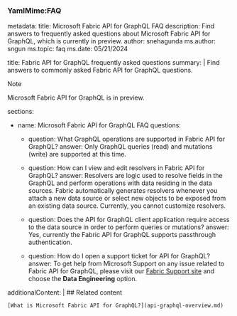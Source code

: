 ### YamlMime:FAQ
metadata:
  title: Microsoft Fabric API for GraphQL FAQ
  description: Find answers to frequently asked questions about Microsoft Fabric API for GraphQL, which is currently in preview.
  author: snehagunda
  ms.author: sngun
  ms.topic: faq
  ms.date: 05/21/2024

title: Fabric API for GraphQL frequently asked questions
summary: |
  Find answers to commonly asked Fabric API for GraphQL questions.

  > [!NOTE]
  > Microsoft Fabric API for GraphQL is in preview.

sections:
  - name: Microsoft Fabric API for GraphQL FAQ
    questions:
      - question: What GraphQL operations are supported in Fabric API for GraphQL?
        answer: Only GraphQL queries (read) and mutations (write) are supported at this time.

      - question: How can I view and edit resolvers in Fabric API for GraphQL?
        answer: Resolvers are logic used to resolve fields in the GraphQL and perform operations with data residing in the data sources. Fabric automatically generates resolvers whenever you attach a new data source or select new objects to be exposed from an existing data source. Currently, you cannot customize resolvers.

      - question: Does the API for GraphQL client application require access to the data source in order to perform queries or mutations?
        answer: Yes, currently the Fabric API for GraphQL supports passthrough authentication.

      - question: How do I open a support ticket for API for GraphQL?
        answer: To get help from Microsoft Support on any issue related to Fabric API for GraphQL, please visit our [Fabric Support site](https://support.fabric.microsoft.com/en-US/support/) and choose the **Data Engineering** option.

additionalContent: |
    ## Related content

    [What is Microsoft Fabric API for GraphQL?](api-graphql-overview.md)